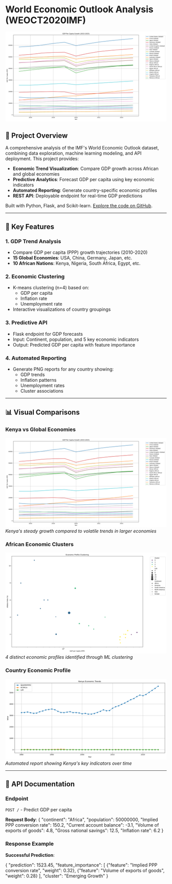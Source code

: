 # World Economic Outlook Analysis (WEOCT2020IMF)

![GDP Comparison](photos/growth_comparison.png)

## 📌 Project Overview
A comprehensive analysis of the IMF's World Economic Outlook dataset, combining data exploration, machine learning modeling, and API deployment. This project provides:
- **Economic Trend Visualization**: Compare GDP growth across African and global economies
- **Predictive Analytics**: Forecast GDP per capita using key economic indicators
- **Automated Reporting**: Generate country-specific economic profiles
- **REST API**: Deployable endpoint for real-time GDP predictions

Built with Python, Flask, and Scikit-learn. [Explore the code on GitHub](https://github.com/danielmuthama23/WOEOCT2020IMF).

---

## 🚀 Key Features

### 1. GDP Trend Analysis
- Compare GDP per capita (PPP) growth trajectories (2010-2020)
- **15 Global Economies**: USA, China, Germany, Japan, etc.
- **10 African Nations**: Kenya, Nigeria, South Africa, Egypt, etc.

### 2. Economic Clustering
- K-means clustering (n=4) based on:
  - GDP per capita 
  - Inflation rate 
  - Unemployment rate
- Interactive visualizations of country groupings

### 3. Predictive API
- Flask endpoint for GDP forecasts
- Input: Continent, population, and 5 key economic indicators
- Output: Predicted GDP per capita with feature importance

### 4. Automated Reporting
- Generate PNG reports for any country showing:
  - GDP trends
  - Inflation patterns
  - Unemployment rates
  - Cluster associations

---

## 📊 Visual Comparisons

### Kenya vs Global Economies
![GDP Growth Comparison](photos/growth_comparison.png)  
*Kenya's steady growth compared to volatile trends in larger economies*

### African Economic Clusters
![Economic Clusters](photos/economic_clusters.png)  
*4 distinct economic profiles identified through ML clustering*

### Country Economic Profile
![Kenya Report](photos/Kenya_report.png)  
*Automated report showing Kenya's key indicators over time*

---

## 🔧 API Documentation

### Endpoint
`POST /` - Predict GDP per capita

**Request Body**:
{
  "continent": "Africa",
  "population": 50000000,
  "Implied PPP conversion rate": 150.2,
  "Current account balance": -3.1,
  "Volume of exports of goods": 4.8,
  "Gross national savings": 12.5,
  "Inflation rate": 6.2
}

### Response Example

**Successful Prediction**:

{
  "prediction": 1523.45,
  "feature_importance": [
    {"feature": "Implied PPP conversion rate", "weight": 0.32},
    {"feature": "Volume of exports of goods", "weight": 0.28}
  ],
  "cluster": "Emerging Growth"
}